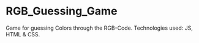 # RGB_Guessing_Game
Game for guessing Colors through the RGB-Code. Technologies used: JS, HTML &amp; CSS.
